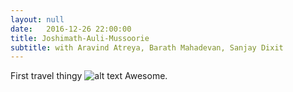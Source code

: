 ```yaml
---
layout: null
date:   2016-12-26 22:00:00
title: Joshimath-Auli-Mussoorie
subtitle: with Aravind Atreya, Barath Mahadevan, Sanjay Dixit
---
```

First travel thingy
![alt text]("img/travel/1.jpg" "Gurson meadows")
Awesome.
